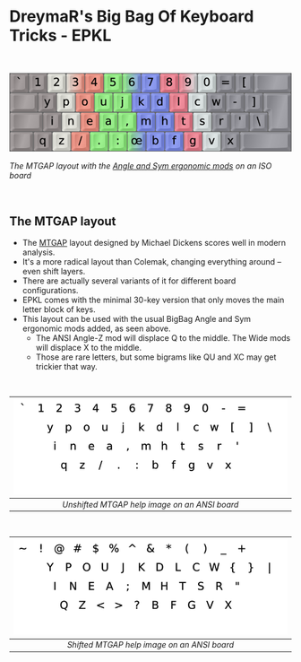 DreymaR's Big Bag Of Keyboard Tricks - EPKL
===========================================

<br>

![EPKL help image for MTGAP-AngleSym on an ISO board](./MTGAP_ISO-AS_EPKL.png)

_The MTGAP layout with the [Angle and Sym ergonomic mods][BB_Erg] on an ISO board_

<br>

The MTGAP layout
----------------
- The [MTGAP][MTGAP] layout designed by Michael Dickens scores well in modern analysis.
- It's a more radical layout than Colemak, changing everything around – even shift layers.
- There are actually several variants of it for different board configurations.
- EPKL comes with the minimal 30-key version that only moves the main letter block of keys.
- This layout can be used with the usual BigBag Angle and Sym ergonomic mods added, as seen above.
    - The ANSI Angle-Z mod will displace Q to the middle. The Wide mods will displace X to the middle.
    - Those are rare letters, but some bigrams like QU and XC may get trickier that way.

<br>

|![EPKL help image for unshifted MTGAP on an ANSI board](./MTG-eD_ANS/state0.png)|
|   :---:   |
|_Unshifted MTGAP help image on an ANSI board_|

<br>

|![EPKL help image for shifted MTGAP on an ANSI board](./MTG-eD_ANS/state1.png)|
|   :---:   |
|_Shifted MTGAP help image on an ANSI board_|


[MTGAP]: https://mathematicalmulticore.wordpress.com/the-keyboard-layout-project/ (The MTGAP project)
[BB_Erg]: https://dreymar.colemak.org/ergo-mods.html (DreymaR's Big Bag of Tricks on ergo mods)
